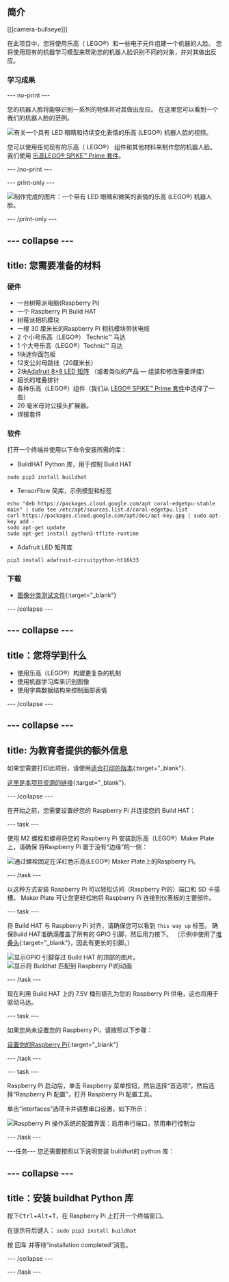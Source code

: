 ## 简介

[[[camera-bullseye]]]

在此项目中，您将使用乐高（ LEGO®）和一些电子元件组建一个机器的人脸。 您将使用现有的机器学习模型来帮助您的机器人脸识别不同的对象，并对其做出反应。

### 学习成果

--- no-print ---

您的机器人脸将能够识别一系列的物体并对其做出反应。 在这里您可以看到一个我们的机器人脸的范例。

![有关一个具有 LED 眼睛和持续变化表情的乐高  (LEGO®) 机器人脸的视频。](images/robot_face.gif)

您可以使用任何现有的乐高（ LEGO®） 组件和其他材料来制作您的机器人脸。 我们使用 [乐高LEGO® SPIKE™ Prime 套件](https://education.lego.com/en-gb/product/spike-prime)。

--- /no-print ---

--- print-only ---

![制作完成的图片：一个带有 LED 眼睛和微笑的表情的乐高 (LEGO®) 机器人脸。](images/robot_face.jpg)

--- /print-only ---

--- collapse ---
---
title: 您需要准备的材料
---
### 硬件

+ 一台树莓派电脑(Raspberry Pi)
+ 一个 Raspberry Pi Build HAT
+ 树莓派相机模块
+ 一根 30 厘米长的Raspberry Pi 相机模块带状电缆
+ 2 个小号乐高（LEGO®） Technic™ 马达
+ 1 个大号乐高（LEGO®）Technic™ 马达
+ 1块迷你面包板
+ 12支公对母跳线（20厘米长）
+ 2块[Adafruit 8×8 LED 矩阵](https://www.adafruit.com/product/1049) （或者类似的产品 — 组装和修改需要焊接）
+ 超长的堆叠排针
+ 各种乐高（LEGO®）组件（我们从 [LEGO® SPIKE™ Prime 套件](https://education.lego.com/en-gb/product/spike-prime)中选择了一些）
+ 20 毫米母对公接头扩展器。
+ 焊接套件

### 软件

打开一个终端并使用以下命令安装所需的库：

+ BuildHAT Python 库，用于控制 Build HAT

```
sudo pip3 install buildhat
```

+ TensorFlow 简库，示例模型和标签

```
echo "deb https://packages.cloud.google.com/apt coral-edgetpu-stable main" | sudo tee /etc/apt/sources.list.d/coral-edgetpu.list
curl https://packages.cloud.google.com/apt/doc/apt-key.gpg | sudo apt-key add -
sudo apt-get update
sudo apt-get install python3-tflite-runtime
```

+ Adafruit LED 矩阵库

```
pip3 install adafruit-circuitpython-ht16k33
```

### 下载

+ [图像分类测试文件](https://rpf.io/p/en/lego-robot-face-go){:target="_blank"}

--- /collapse ---

--- collapse ---
---
title：您将学到什么
---

+ 使用乐高（LEGO®）构建更复杂的机制
+ 使用机器学习库来识别图像
+ 使用字典数据结构来控制面部表情

--- /collapse ---

--- collapse ---
---
title: 为教育者提供的额外信息
---

如果您需要打印此项目，请使用[适合打印的版本](https://projects.raspberrypi.org/en/projects/robot-face/print){:target="_blank"}.

[这里是本项目资源的链接](https://rpf.io/p/en/lego-robot-face-go){:target="_blank"}.

--- /collapse ---

在开始之前，您需要设置好您的 Raspberry Pi 并连接您的 Build HAT：

--- task ---

使用 M2 螺栓和螺母将您的 Raspberry Pi 安装到乐高（LEGO®）Maker Plate上，请确保 将Raspberry Pi 置于没有“边缘”的一侧：

 ![通过螺栓固定在洋红色乐高(LEGO®) Maker Plate上的Raspberry Pi。](images/build_11.jpg)

--- /task ---

以这种方式安装 Raspberry Pi 可以轻松访问（Raspberry Pi的）端口和 SD 卡插槽。 Maker Plate 可让您更轻松地将 Raspberry Pi 连接到仪表板的主要部件。

--- task ---

将 Build HAT 与 Raspberry Pi 对齐，请确保您可以看到 `This way up` 标签。 确保Build HAT准确滴覆盖了所有的 GPIO 引脚，然后用力按下。 （示例中使用了[堆叠头](https://www.adafruit.com/product/2223){:target="_blank"}，因此有更长的引脚。）

![显示GPIO 引脚穿过 Build HAT 的顶部的图片。](images/build_15.jpg) ![显示将 Buildhat 匹配到 Raspberry Pi的动画](images/haton.gif)

--- /task ---

现在利用 Build HAT 上的 7.5V 桶形插孔为您的 Raspberry Pi 供电，这也将用于驱动马达。

--- task ---

如果您尚未设置您的 Raspberry Pi，请按照以下步骤：

[设置你的Raspberry Pi](https://projects.raspberrypi.org/en/projects/raspberry-pi-setting-up){:target="_blank"}

--- /task ---

--- task ---

Raspberry Pi 启动后，单击 Raspberry 菜单按钮，然后选择“首选项”，然后选择“Raspberry Pi 配置”，打开 Raspberry Pi 配置工具。

单击“interfaces”选项卡并调整串口设置，如下所示：

![Raspberry Pi 操作系统的配置界面：启用串行端口，禁用串行控制台](images/configshot.jpg)

--- /task ---

---任务--- 您还需要按照以下说明安装 buildhat的 python 库：

--- collapse ---
---
title：安装 buildhat Python 库
---

按下<kbd>Ctrl</kbd>+<kbd>Alt</kbd>+<kbd>T</kbd>，在 Raspberry Pi 上打开一个终端窗口。

在提示符后键入： `sudo pip3 install buildhat`

按 <kbd>回车</kbd> 并等待“installation completed”消息。

--- /collapse ---

--- /task ---
